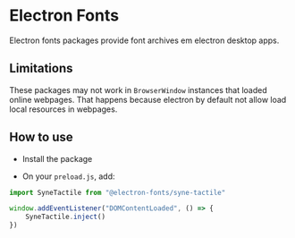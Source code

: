 # Electron Fonts

Electron fonts packages provide font archives em electron desktop apps.

## Limitations

These packages may not work in `BrowserWindow` instances that loaded online webpages. That happens because electron by default not allow load local resources in webpages.

## How to use

* Install the package

* On your `preload.js`, add:

```ts
import SyneTactile from "@electron-fonts/syne-tactile"

window.addEventListener("DOMContentLoaded", () => {
    SyneTactile.inject()
})
```